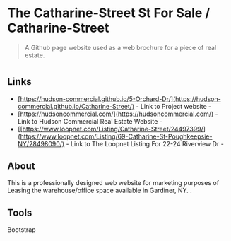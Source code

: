 
# The Catharine-Street St For Sale / Catharine-Street
> A Github page website used as a web brochure for a piece of real estate.
#

## Links

- [https://hudson-commercial.github.io/5-Orchard-Dr/](https://hudson-commercial.github.io/Catharine-Street/) - Link to Project website - 
- [https://hudsoncommercial.com/](https://hudsoncommercial.com/) - Link to Hudson Commercial Real Estate Website - 
- [[https://www.loopnet.com/Listing/Catharine-Street/24497399/](https://www.loopnet.com/Listing/69-Catharine-St-Poughkeepsie-NY/28498090/) - Link to The Loopnet Listing For 22-24 Riverview Dr - 


## About

This is a professionally designed web website for marketing purposes of Leasing the warehouse/office space available in Gardiner, NY.
.

## Tools

Bootstrap
